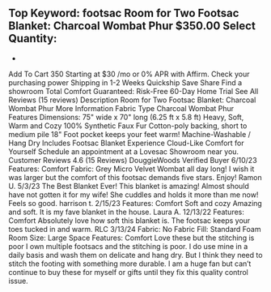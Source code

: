 Top Keyword: footsac
Room for Two Footsac Blanket: Charcoal Wombat Phur
$350.00
Select Quantity:
-
+
Add To Cart
350
Starting at
$30
/mo or 0% APR with
Affirm.
Check your purchasing power
Shipping in 1-2 Weeks
Quickship
Save
Share
Find a showroom
Total Comfort Guaranteed:
Risk-Free 60-Day Home Trial
See All Reviews
(15 reviews)
Description
Room for Two Footsac Blanket: Charcoal Wombat Phur
More Information
Fabric Type
Charcoal Wombat Phur
Features
Dimensions: 75" wide x 70" long (6.25 ft x 5.8 ft)
Heavy, Soft, Warm and Cozy 100% Synthetic Faux Fur
Cotton-poly backing, short to medium pile
18" Foot pocket keeps your feet warm!
Machine-Washable / Hang Dry
Includes
Footsac Blanket
Experience Cloud-Like Comfort for Yourself
Schedule an appointment at a Lovesac Showroom near you.
Customer Reviews
4.6
(15 Reviews)
DouggieWoods
Verified Buyer
6/10/23
Features:
Comfort
Fabric:
Grey Micro Velvet
Wombat all day long!
I wish it was larger but the comfort of this footsac demands five stars. Enjoy!
Ramon U.
5/3/23
The Best Blanket Ever!
This blanket is amazing! Almost should have not gotten it for my wife! She cuddles and holds it more than me now! Feels so good.
harrison t.
2/15/23
Features:
Comfort
Soft and cozy
Amazing and soft. It is my fave blanket in the house.
Laura A.
12/13/22
Features:
Comfort
Absolutely love how soft this blanket is. The footsac keeps your toes tucked in and warm.
RLC
3/13/24
Fabric:
No Fabric
Fill:
Standard Foam
Room Size:
Large Space
Features:
Comfort
Love these but the stitching is poor
I own multiple footsacs and the stitching is poor. I do use mine in a daily basis and wash them on delicate and hang dry. But I think they need to stitch the footing with something more durable. I am a huge fan but can’t continue to buy these for myself or gifts until they fix this quality control issue.